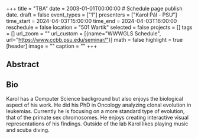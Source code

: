 +++
title = "TBA"
date = 2003-01-01T00:00:00  # Schedule page publish date.
draft = false
event_types = ["1"]
presenters = ["Karol Pál - PSU"]
time_start = 2024-04-03T15:00:00
time_end = 2024-04-03T16:00:00
reschedule = false
location = "501 Wartik"
selected = false
projects = []
tags = []
url_zoom = ""
url_custom = [{name="WWWGLS Schedule", url="https://www.ccbb.psu.edu/seminar/"}]
math = false
highlight = true
[header]
image = ""
caption = ""
+++

## Abstract



## Bio
Karol has a Computer Science background but also enjoys the biological aspect of his work. He did his PhD in Oncology analyzing clonal evolution in leukemias. Currently he is focusing on a more standard type of evolution, that of the primate sex chromosomes. He enjoys creating interactive visual representations of his findings. Outside of the lab Karol likes playing music and scuba diving.
